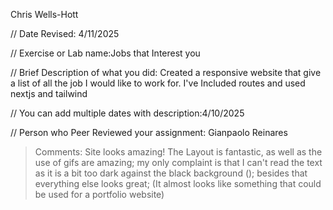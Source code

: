 Chris Wells-Hott

 // Date Revised: 4/11/2025 

 // Exercise or Lab name:Jobs that Interest you

 // Brief Description of what you did: Created a responsive website that give a list of all the job I would like to work for. I've Included routes and used nextjs and tailwind

 // You can add multiple dates with description:4/10/2025

// Person who Peer Reviewed your assignment: Gianpaolo Reinares
> Comments: Site looks amazing! The Layout is fantastic, as well as the use of gifs are amazing; my only complaint is that I can't read the text as it is a bit too dark against the black background (); besides that everything else looks great; (It almost looks like something that could be used for a portfolio website)
